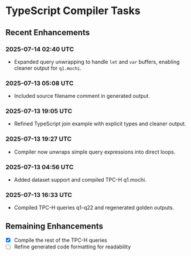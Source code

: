 # TypeScript Compiler Tasks

## Recent Enhancements
### 2025-07-14 02:40 UTC
- Expanded query unwrapping to handle `let` and `var` buffers, enabling cleaner output for `q1.mochi`.
### 2025-07-13 05:08 UTC
- Included source filename comment in generated output.

### 2025-07-13 19:05 UTC
- Refined TypeScript join example with explicit types and cleaner output.

### 2025-07-13 19:27 UTC
- Compiler now unwraps simple query expressions into direct loops.

### 2025-07-13 04:56 UTC
- Added dataset support and compiled TPC-H q1.mochi.

### 2025-07-13 16:33 UTC
- Compiled TPC-H queries q1-q22 and regenerated golden outputs.

## Remaining Enhancements
- [x] Compile the rest of the TPC-H queries
- [ ] Refine generated code formatting for readability

